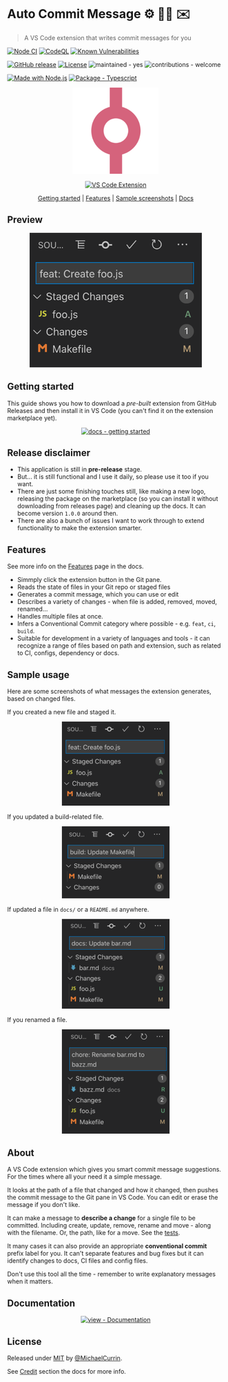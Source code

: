 # Auto Commit Message ⚙️ 🧙‍♂️ ✉️
> A VS Code extension that writes commit messages for you

<!-- Badges generated with https://michaelcurrin.github.io/badge-generator/#/ -->

[![Node CI](https://github.com/MichaelCurrin/auto-commit-msg/workflows/Node%20CI/badge.svg)](https://github.com/MichaelCurrin/auto-commit-msg/actions?query=workflow:"Node+CI")
[![CodeQL](https://github.com/MichaelCurrin/auto-commit-msg/workflows/CodeQL/badge.svg)](https://github.com/MichaelCurrin/auto-commit-msg/actions?query=workflow%3ACodeQL)
[![Known Vulnerabilities](https://snyk.io/test/github/MichaelCurrin/auto-commit-msg/badge.svg?targetFile=package.json)](https://snyk.io/test/github/MichaelCurrin/auto-commit-msg?targetFile=package.json)


[![GitHub release](https://img.shields.io/github/release/MichaelCurrin/auto-commit-msg?include_prereleases&sort=semver)](https://github.com/MichaelCurrin/auto-commit-msg/releases/)
[![License](https://img.shields.io/badge/License-MIT-blue)](#license)
![maintained - yes](https://img.shields.io/badge/maintained-yes-blue)
![contributions - welcome](https://img.shields.io/badge/contributions-welcome-blue)

[![Made with Node.js](https://img.shields.io/badge/Node.js->=12-blue?logo=node.js&logoColor=white)](https://nodejs.org)
[![Package - Typescript](https://img.shields.io/github/package-json/dependency-version/MichaelCurrin/auto-commit-msg/dev/typescript?logo=typescript&logoColor=white)](https://www.npmjs.com/package/typescript)



<div align="center">

<a href="/docs/quickstart.md">
    <img src="/images/icon.png" alt="Logo" title="Logo" width="200" />
</a>

[![VS Code Extension](https://img.shields.io/badge/VS_Code_Extension-blue.svg?logo=visual-studio-code)](https://code.visualstudio.com/)

[Getting started](#getting-started) | [Features](#features) | [Sample screenshots](#sample-usage) | [Docs](#documentation)

</div>


## Preview

<div align="center">
    <img src="/docs/_media/sample-feat.png" alt="feat" title="feat" width="400" />
</div>


## Getting started

This guide shows you how to download a _pre-built_ extension from GitHub Releases and then install it in VS Code (you can't find it on the extension marketplace yet).

<div align="center">

[![docs - getting started](https://img.shields.io/badge/docs-getting_started-2ea44f?style=for-the-badge)](https://github.com/MichaelCurrin/auto-commit-msg/blob/master/docs/quickstart.md)

</div>


## Release disclaimer

- This application is still in **pre-release** stage.
- But... it is still functional and I use it daily, so please use it too if you want.
- There are just some finishing touches still, like making a new logo, releasing the package on the marketplace (so you can install it without downloading from releases page) and cleaning up the docs. It can become version `1.0.0` around then.
- There are also a bunch of issues I want to work through to extend functionality to make the extension smarter.


## Features

See more info on the [Features](/docs/features.md) page in the docs.

- Simmply click the extension button in the Git pane.
- Reads the state of files in your Git repo or staged files
- Generates a commit message, which you can use or edit
- Describes a variety of changes - when file is added, removed, moved, renamed...
- Handles multiple files at once.
- Infers a Conventional Commit category where possible - e.g. `feat`, `ci`, `build`.
- Suitable for development in a variety of languages and tools - it can recognize a range of files based on path and extension, such as related to CI, configs, dependency or docs.


## Sample usage

Here are some screenshots of what messages the extension generates, based on changed files.

If you created a new file and staged it.

<div align="center">
    <img src="/docs/_media/sample-feat.png" alt="feat" title="feat" width="250" />
</div>

If you updated a build-related file.

<div align="center">
<img src="/docs/_media/sample-build.png" alt="build" title="build" width="250" />
</div>

If updated a file in `docs/` or a `README.md` anywhere.

<div align="center">
<img src="/docs/_media/sample-docs.png" alt="docs" title="docs" width="250" />
</div>

If you renamed a file.

<div align="center">
    <img src="/docs/_media/sample-rename.png" alt="rename" title="rename" width="250" />
</div>


<!-- TODO: Add GIF here -->


## About

A VS Code extension which gives you smart commit message suggestions. For the times where all your need it a simple message.

It looks at the path of a file that changed and how it changed, then pushes the commit message to the Git pane in VS Code. You can edit or erase the message if you don't like.

It can make a message to **describe a change** for a single file to be committed. Including create, update, remove, rename and move - along with the filename. Or, the path, like for a move. See the [tests](https://github.com/MichaelCurrin/auto-commit-msg/blob/master/src/test/message.test.ts).

It many cases it can also provide an appropriate **conventional commit** prefix label for you. It can't separate features and bug fixes but it can identify changes to docs, CI files and config files.

Don't use this tool all the time - remember to write explanatory messages when it matters.


## Documentation

<div align="center">

[![view - Documentation](https://img.shields.io/badge/view-Documenation-blue?style=for-the-badge)](/docs/)
    
</div>


## License

Released under [MIT](/LICENSE) by [@MichaelCurrin](https://github.com/MichaelCurrin).

See [Credit](/docs/other/credit.md) section the docs for more info.
